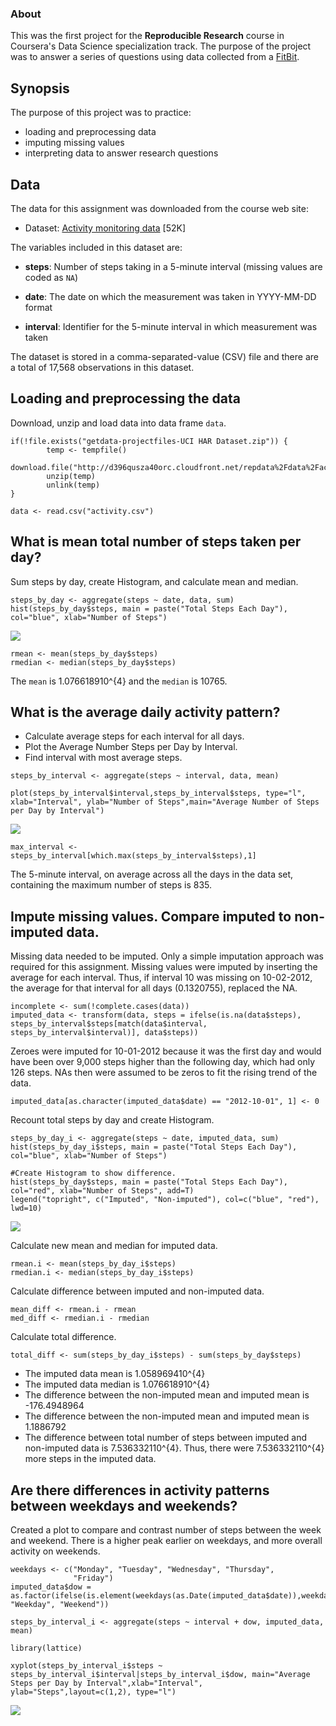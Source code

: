 ### About

This was the first project for the **Reproducible Research** course in
Coursera's Data Science specialization track. The purpose of the project
was to answer a series of questions using data collected from a
[FitBit](http://en.wikipedia.org/wiki/Fitbit).

Synopsis
--------

The purpose of this project was to practice:

-   loading and preprocessing data
-   imputing missing values
-   interpreting data to answer research questions

Data
----

The data for this assignment was downloaded from the course web site:

-   Dataset: [Activity monitoring
    data](https://d396qusza40orc.cloudfront.net/repdata%2Fdata%2Factivity.zip)
    \[52K\]

The variables included in this dataset are:

-   **steps**: Number of steps taking in a 5-minute interval (missing
    values are coded as `NA`)

-   **date**: The date on which the measurement was taken in YYYY-MM-DD
    format

-   **interval**: Identifier for the 5-minute interval in which
    measurement was taken

The dataset is stored in a comma-separated-value (CSV) file and there
are a total of 17,568 observations in this dataset.

Loading and preprocessing the data
----------------------------------

Download, unzip and load data into data frame `data`.

    if(!file.exists("getdata-projectfiles-UCI HAR Dataset.zip")) {
            temp <- tempfile()
            download.file("http://d396qusza40orc.cloudfront.net/repdata%2Fdata%2Factivity.zip",temp)
            unzip(temp)
            unlink(temp)
    }

    data <- read.csv("activity.csv")

What is mean total number of steps taken per day?
-------------------------------------------------

Sum steps by day, create Histogram, and calculate mean and median.

    steps_by_day <- aggregate(steps ~ date, data, sum)
    hist(steps_by_day$steps, main = paste("Total Steps Each Day"), col="blue", xlab="Number of Steps")

![](Reproducible_Research_Project_1_Steps_files/figure-markdown_strict/unnamed-chunk-2-1.png)

    rmean <- mean(steps_by_day$steps)
    rmedian <- median(steps_by_day$steps)

The `mean` is 1.076618910^{4} and the `median` is 10765.

What is the average daily activity pattern?
-------------------------------------------

-   Calculate average steps for each interval for all days.
-   Plot the Average Number Steps per Day by Interval.
-   Find interval with most average steps.

<!-- -->

    steps_by_interval <- aggregate(steps ~ interval, data, mean)

    plot(steps_by_interval$interval,steps_by_interval$steps, type="l", xlab="Interval", ylab="Number of Steps",main="Average Number of Steps per Day by Interval")

![](Reproducible_Research_Project_1_Steps_files/figure-markdown_strict/unnamed-chunk-3-1.png)

    max_interval <- steps_by_interval[which.max(steps_by_interval$steps),1]

The 5-minute interval, on average across all the days in the data set,
containing the maximum number of steps is 835.

Impute missing values. Compare imputed to non-imputed data.
-----------------------------------------------------------

Missing data needed to be imputed. Only a simple imputation approach was
required for this assignment. Missing values were imputed by inserting
the average for each interval. Thus, if interval 10 was missing on
10-02-2012, the average for that interval for all days (0.1320755),
replaced the NA.

    incomplete <- sum(!complete.cases(data))
    imputed_data <- transform(data, steps = ifelse(is.na(data$steps), steps_by_interval$steps[match(data$interval, steps_by_interval$interval)], data$steps))

Zeroes were imputed for 10-01-2012 because it was the first day and
would have been over 9,000 steps higher than the following day, which
had only 126 steps. NAs then were assumed to be zeros to fit the rising
trend of the data.

    imputed_data[as.character(imputed_data$date) == "2012-10-01", 1] <- 0

Recount total steps by day and create Histogram.

    steps_by_day_i <- aggregate(steps ~ date, imputed_data, sum)
    hist(steps_by_day_i$steps, main = paste("Total Steps Each Day"), col="blue", xlab="Number of Steps")

    #Create Histogram to show difference. 
    hist(steps_by_day$steps, main = paste("Total Steps Each Day"), col="red", xlab="Number of Steps", add=T)
    legend("topright", c("Imputed", "Non-imputed"), col=c("blue", "red"), lwd=10)

![](Reproducible_Research_Project_1_Steps_files/figure-markdown_strict/unnamed-chunk-6-1.png)

Calculate new mean and median for imputed data.

    rmean.i <- mean(steps_by_day_i$steps)
    rmedian.i <- median(steps_by_day_i$steps)

Calculate difference between imputed and non-imputed data.

    mean_diff <- rmean.i - rmean
    med_diff <- rmedian.i - rmedian

Calculate total difference.

    total_diff <- sum(steps_by_day_i$steps) - sum(steps_by_day$steps)

-   The imputed data mean is 1.058969410^{4}
-   The imputed data median is 1.076618910^{4}
-   The difference between the non-imputed mean and imputed mean is
    -176.4948964
-   The difference between the non-imputed mean and imputed mean is
    1.1886792
-   The difference between total number of steps between imputed and
    non-imputed data is 7.536332110^{4}. Thus, there were
    7.536332110^{4} more steps in the imputed data.

Are there differences in activity patterns between weekdays and weekends?
-------------------------------------------------------------------------

Created a plot to compare and contrast number of steps between the week
and weekend. There is a higher peak earlier on weekdays, and more
overall activity on weekends.

    weekdays <- c("Monday", "Tuesday", "Wednesday", "Thursday", 
                  "Friday")
    imputed_data$dow = as.factor(ifelse(is.element(weekdays(as.Date(imputed_data$date)),weekdays), "Weekday", "Weekend"))

    steps_by_interval_i <- aggregate(steps ~ interval + dow, imputed_data, mean)

    library(lattice)

    xyplot(steps_by_interval_i$steps ~ steps_by_interval_i$interval|steps_by_interval_i$dow, main="Average Steps per Day by Interval",xlab="Interval", ylab="Steps",layout=c(1,2), type="l")

![](Reproducible_Research_Project_1_Steps_files/figure-markdown_strict/unnamed-chunk-10-1.png)
